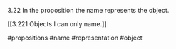 3.22 In the proposition the name represents the object.

[[3.221 Objects I can only name.]]

#propositions #name #representation #object 